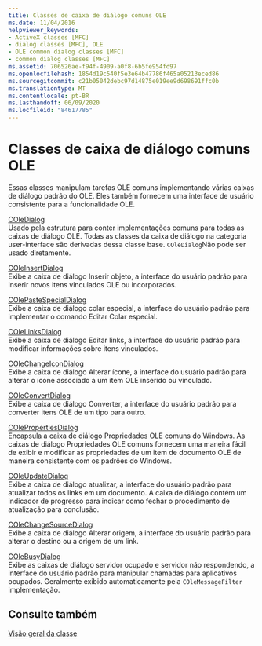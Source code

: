 ```yaml
---
title: Classes de caixa de diálogo comuns OLE
ms.date: 11/04/2016
helpviewer_keywords:
- ActiveX classes [MFC]
- dialog classes [MFC], OLE
- OLE common dialog classes [MFC]
- common dialog classes [MFC]
ms.assetid: 706526ae-f94f-4909-a0f8-6b5fe954fd97
ms.openlocfilehash: 1854d19c540f5e3e64b47786f465a05213eced86
ms.sourcegitcommit: c21b05042debc97d14875e019ee9d698691ffc0b
ms.translationtype: MT
ms.contentlocale: pt-BR
ms.lasthandoff: 06/09/2020
ms.locfileid: "84617785"
---
```

# <a name="ole-common-dialog-classes"></a>Classes de caixa de diálogo comuns OLE

Essas classes manipulam tarefas OLE comuns implementando várias caixas de diálogo padrão do OLE. Eles também fornecem uma interface de usuário consistente para a funcionalidade OLE.

[COleDialog](reference/coledialog-class.md)<br/>
Usado pela estrutura para conter implementações comuns para todas as caixas de diálogo OLE. Todas as classes da caixa de diálogo na categoria user-interface são derivadas dessa classe base. `COleDialog`Não pode ser usado diretamente.

[COleInsertDialog](reference/coleinsertdialog-class.md)<br/>
Exibe a caixa de diálogo Inserir objeto, a interface do usuário padrão para inserir novos itens vinculados OLE ou incorporados.

[COlePasteSpecialDialog](reference/colepastespecialdialog-class.md)<br/>
Exibe a caixa de diálogo colar especial, a interface do usuário padrão para implementar o comando Editar Colar especial.

[COleLinksDialog](reference/colelinksdialog-class.md)<br/>
Exibe a caixa de diálogo Editar links, a interface do usuário padrão para modificar informações sobre itens vinculados.

[COleChangeIconDialog](reference/colechangeicondialog-class.md)<br/>
Exibe a caixa de diálogo Alterar ícone, a interface do usuário padrão para alterar o ícone associado a um item OLE inserido ou vinculado.

[COleConvertDialog](reference/coleconvertdialog-class.md)<br/>
Exibe a caixa de diálogo Converter, a interface do usuário padrão para converter itens OLE de um tipo para outro.

[COlePropertiesDialog](reference/colepropertiesdialog-class.md)<br/>
Encapsula a caixa de diálogo Propriedades OLE comuns do Windows. As caixas de diálogo Propriedades OLE comuns fornecem uma maneira fácil de exibir e modificar as propriedades de um item de documento OLE de maneira consistente com os padrões do Windows.

[COleUpdateDialog](reference/coleupdatedialog-class.md)<br/>
Exibe a caixa de diálogo atualizar, a interface do usuário padrão para atualizar todos os links em um documento. A caixa de diálogo contém um indicador de progresso para indicar como fechar o procedimento de atualização para conclusão.

[COleChangeSourceDialog](reference/colechangesourcedialog-class.md)<br/>
Exibe a caixa de diálogo Alterar origem, a interface do usuário padrão para alterar o destino ou a origem de um link.

[COleBusyDialog](reference/colebusydialog-class.md)<br/>
Exibe as caixas de diálogo servidor ocupado e servidor não respondendo, a interface do usuário padrão para manipular chamadas para aplicativos ocupados. Geralmente exibido automaticamente pela `COleMessageFilter` implementação.

## <a name="see-also"></a>Consulte também

[Visão geral da classe](class-library-overview.md)
